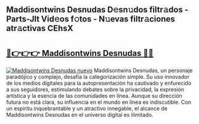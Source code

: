 ## Maddisontwins Desnudas D𝚎sn𝚞dos filtr𝚊dos - Parts-Jlt Vid𝚎os f𝚘tos - N𝚞evas filtr𝚊ciones atr𝚊ctivas CEhsX

# <h2><a href="http://mb9u2g.tromn.icu/?c=Maddisontwins+Desnudas">🔗👉👉👉 Maddisontwins Desnudas 🔗🔗</a></h2>

[![Maddisontwins Desnudas nuevo](https://i.imgur.com/pEAQMta.gif)](http://mb9u2g.tromn.icu/?c=Maddisontwins+Desnudas)
Maddisontwins Desnudas, un personaje paradójico y complejo, desafía la categorización simple. Su uso innovador de los medios digitales para la autopresentación ha cautivado y enfurecido a sus seguidores, estimulando debates sobre la privacidad, la expresión artística y la esencia de las comunidades en línea. Aunque su dirección futura no está clara, su influencia en el mundo en línea es indiscutible. Con un espíritu inquebrantable y un atractivo innegable, el alcance de Maddisontwins Desnudas en el universo digital es ilimitado.
